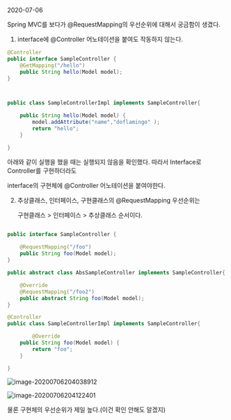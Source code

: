 2020-07-06



Spring MVC를 보다가 @RequestMapping의 우선순위에 대해서 궁금함이 생겼다. 

1. interface에 @Controller 어노테이션을 붙여도 작동하지 않는다. 

```java
@Controller
public interface SampleController {
    @GetMapping("/hello")
    public String hello(Model model);
}



public class SampleControllerImpl implements SampleController{

    public String hello(Model model) {
        model.addAttribute("name","doflamingo" );
        return "hello";
    }

}
```

아래와 같이 실행을 했을 때는 실행되지 않음을 확인했다. 따라서 Interface로 Controller를 구현하더라도 

interface의 구현체에 @Controller 어노테이션을 붙여야한다. 



2. 추상클래스, 인터페이스, 구현클래스의 @RequestMapping 우선순위는 

   구현클래스 > 인터페이스 > 추상클래스 순서이다. 

```java

public interface SampleController {
  
  	@RequestMapping("/foo")
    public String foo(Model model);
}

public abstract class AbsSampleController implements SampleController{

    @Override
    @RequestMapping("/foo2")
    public abstract String foo(Model model);
}

@Controller
public class SampleControllerImpl implements SampleController{

 	 	@Override
    public String foo(Model model) {
        return "foo";
    }

}
```





![image-20200706204038912](/TIL/spring/img/img1.png)



![image-20200706204122401](/TIL/spring/img/img2.png)

물론 구현체의 우선순위가 제일 높다.(이건 확인 안해도 알겠지)
